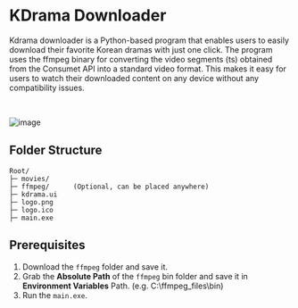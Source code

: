 # KDrama Downloader

Kdrama downloader is a Python-based program that enables users to easily download their favorite Korean dramas with just one click. The program uses the ffmpeg binary for converting the video segments (ts) obtained from the Consumet API into a standard video format. This makes it easy for users to watch their downloaded content on any device without any compatibility issues.

<br />

![image](https://user-images.githubusercontent.com/61642976/230664414-6c3830df-30d2-4584-b1b0-1f5c3f93992b.png)

## Folder Structure

```
Root/
├─ movies/
├─ ffmpeg/      (Optional, can be placed anywhere)
├─ kdrama.ui
├─ logo.png
├─ logo.ico
├─ main.exe
```

## Prerequisites

1. Download the `ffmpeg` folder and save it.
2. Grab the **Absolute Path** of the `ffmpeg` bin folder and save it in **Environment Variables** Path. (e.g. C:\ffmpeg_files\bin)
3. Run the `main.exe`.
